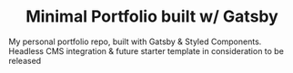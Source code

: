 <h1 align="center">
  Minimal Portfolio built w/ Gatsby
</h1>

My personal portfolio repo, built with Gatsby & Styled Components. Headless CMS integration & future starter template in consideration to be released
